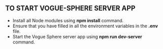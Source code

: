 ## TO START VOGUE-SPHERE SERVER APP

- Install all Node modules using **npm install** command.
- Ensure that you have filled in all the environment variables in the **.env** file.
- Start the Vogue Sphere server app using **npm run dev-server** command.
